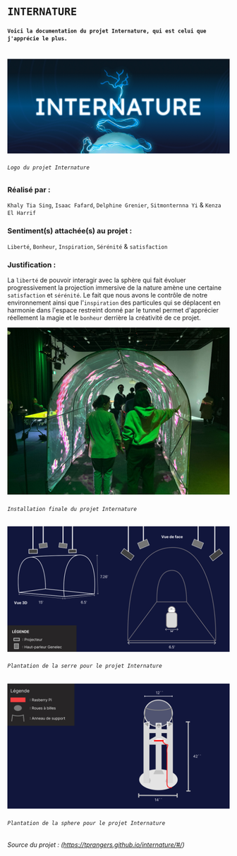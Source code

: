 
# `INTERNATURE`

**`Voici la documentation du projet Internature, qui est celui que j'apprécie le plus.`**

# 

![logo_internature](./media/logo_internature.jpg)
###### `Logo du projet Internature` 


### Réalisé par : 
`Khaly Tia Sing`, `Isaac Fafard`, `Delphine Grenier`, `Sitmonternna Yi` & `Kenza El Harrif`

### Sentiment(s) attachée(s) au projet : 
`Liberté`, `Bonheur`, `Inspiration`, `Sérénité` & `satisfaction`

### Justification :
La `liberté` de pouvoir interagir avec la sphère qui fait évoluer  progressivement la projection immersive de la nature amène une certaine `satisfaction` et `sérénité`. Le fait que nous avons le contrôle de notre environnement ainsi que l'`inspiration` des particules qui se déplacent en harmonie dans l'espace restreint donné par le tunnel permet d'apprécier réellement la magie et le `bonheur` derrière la créativité de ce projet.


![finale_internature](./media/finale_internature.jpg)
###### `Installation finale du projet Internature`

![plantation_serre_internature](./media/plantation_serre_internature.jpg)
###### `Plantation de la serre pour le projet Internature`

![plantation_sphere_internature](./media/plantation_sphere_internature.jpg)
###### `Plantation de la sphere pour le projet Internature`

###### Source du projet : (https://tprangers.github.io/internature/#/)

#
